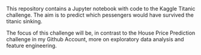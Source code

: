 This repository contains a Jupyter notebook with code to the Kaggle Titanic challenge. The aim is to predict which pessengers would have survived the titanic sinking.

The focus of this challenge will be, in contrast to the House Price Prediction challenge in my Github Account, more on exploratory data analysis and feature engineering.
